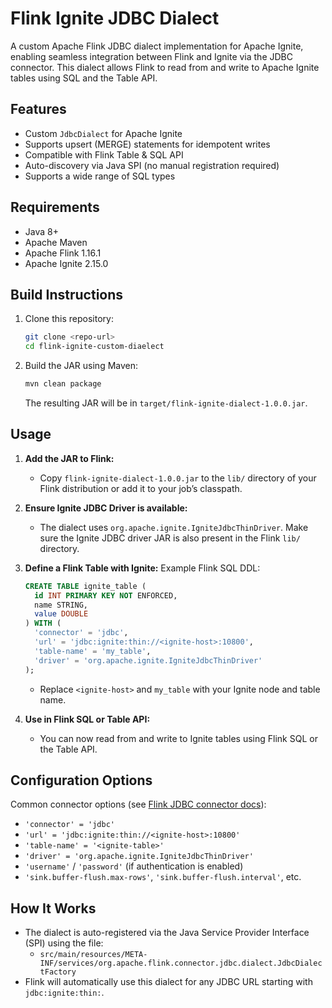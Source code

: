 # Flink Ignite JDBC Dialect

A custom Apache Flink JDBC dialect implementation for Apache Ignite, enabling seamless integration between Flink and Ignite via the JDBC connector. This dialect allows Flink to read from and write to Apache Ignite tables using SQL and the Table API.

## Features
- Custom `JdbcDialect` for Apache Ignite
- Supports upsert (MERGE) statements for idempotent writes
- Compatible with Flink Table & SQL API
- Auto-discovery via Java SPI (no manual registration required)
- Supports a wide range of SQL types

## Requirements
- Java 8+
- Apache Maven
- Apache Flink 1.16.1
- Apache Ignite 2.15.0

## Build Instructions
1. Clone this repository:
   ```sh
   git clone <repo-url>
   cd flink-ignite-custom-diaelect
   ```
2. Build the JAR using Maven:
   ```sh
   mvn clean package
   ```
   The resulting JAR will be in `target/flink-ignite-dialect-1.0.0.jar`.

## Usage
1. **Add the JAR to Flink:**
   - Copy `flink-ignite-dialect-1.0.0.jar` to the `lib/` directory of your Flink distribution or add it to your job’s classpath.
2. **Ensure Ignite JDBC Driver is available:**
   - The dialect uses `org.apache.ignite.IgniteJdbcThinDriver`. Make sure the Ignite JDBC driver JAR is also present in the Flink `lib/` directory.
3. **Define a Flink Table with Ignite:**
   Example Flink SQL DDL:
   ```sql
   CREATE TABLE ignite_table (
     id INT PRIMARY KEY NOT ENFORCED,
     name STRING,
     value DOUBLE
   ) WITH (
     'connector' = 'jdbc',
     'url' = 'jdbc:ignite:thin://<ignite-host>:10800',
     'table-name' = 'my_table',
     'driver' = 'org.apache.ignite.IgniteJdbcThinDriver'
   );
   ```
   - Replace `<ignite-host>` and `my_table` with your Ignite node and table name.

4. **Use in Flink SQL or Table API:**
   - You can now read from and write to Ignite tables using Flink SQL or the Table API.

## Configuration Options
Common connector options (see [Flink JDBC connector docs](https://nightlies.apache.org/flink/flink-docs-release-1.16/docs/connectors/table/jdbc/)):

- `'connector' = 'jdbc'`
- `'url' = 'jdbc:ignite:thin://<ignite-host>:10800'`
- `'table-name' = '<ignite-table>'`
- `'driver' = 'org.apache.ignite.IgniteJdbcThinDriver'`
- `'username'` / `'password'` (if authentication is enabled)
- `'sink.buffer-flush.max-rows'`, `'sink.buffer-flush.interval'`, etc.

## How It Works
- The dialect is auto-registered via the Java Service Provider Interface (SPI) using the file:
  - `src/main/resources/META-INF/services/org.apache.flink.connector.jdbc.dialect.JdbcDialectFactory`
- Flink will automatically use this dialect for any JDBC URL starting with `jdbc:ignite:thin:`.

